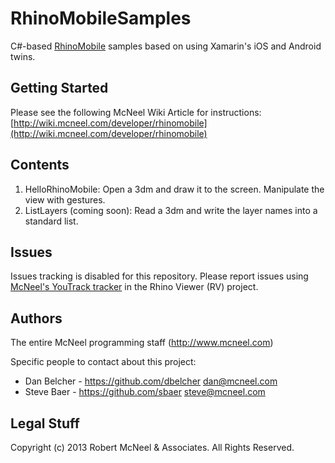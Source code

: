 RhinoMobileSamples
=========================
C#-based [RhinoMobile](http://github.com/mcneel/RhinoMobile) samples based on using Xamarin's iOS and Android twins.

Getting Started
--------------------
Please see the following McNeel Wiki Article for instructions:
[http://wiki.mcneel.com/developer/rhinomobile](http://wiki.mcneel.com/developer/rhinomobile)

Contents
--------------------

1. HelloRhinoMobile: Open a 3dm and draw it to the screen.  Manipulate the view with gestures.
2. ListLayers (coming soon): Read a 3dm and write the layer names into a standard list.

Issues
-------
Issues tracking is disabled for this repository.  Please report issues using [McNeel's YouTrack tracker](http://mcneel.myjetbrains.com/youtrack/) in the Rhino Viewer (RV) project.

Authors
-------
The entire McNeel programming staff (http://www.mcneel.com)

Specific people to contact about this project:

* Dan Belcher - https://github.com/dbelcher dan@mcneel.com
* Steve Baer - https://github.com/sbaer steve@mcneel.com

Legal Stuff
-----------
Copyright (c) 2013 Robert McNeel & Associates. All Rights Reserved.
